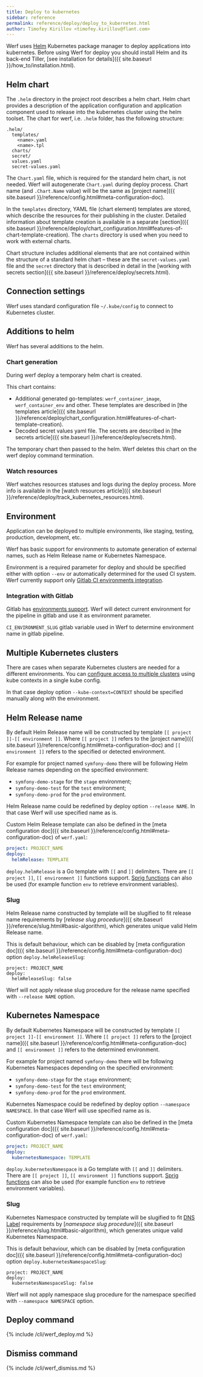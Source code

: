 ```yaml
---
title: Deploy to kubernetes
sidebar: reference
permalink: reference/deploy/deploy_to_kubernetes.html
author: Timofey Kirillov <timofey.kirillov@flant.com>
---
```


Werf uses [Helm](https://helm.sh/) Kubernetes package manager to deploy applications into kubernetes. Before using Werf for deploy you should install Helm and its back-end Tiller, [see installation for details]({{ site.baseurl }}/how_to/installation.html).

## Helm chart

The `.helm` directory in the project root describes a helm chart. Helm chart provides a description of the application configuration and application component used to release into the kubernetes cluster using the helm toolset. The chart for werf, i.e. `.helm` folder, has the following structure:

```
.helm/
  templates/
    <name>.yaml
    <name>.tpl
  charts/
  secret/
  values.yaml
  secret-values.yaml
```

The `Chart.yaml` file, which is required for the standard helm chart, is not needed. Werf will autogenerate `Chart.yaml` during deploy process. Chart name (and `.Chart.Name` value) will be the same as [project name]({{ site.baseurl }}/reference/config.html#meta-configuration-doc).

In the `templates` directory, YAML file (chart element) templates are stored, which describe the resources for their publishing in the cluster. Detailed information about template creation is available in a separate [section]({{ site.baseurl }}/reference/deploy/chart_configuration.html#features-of-chart-template-creation). The `charts` directory is used when you need to work with external charts.

Chart structure includes additional elements that are not contained within the structure of a standard helm chart – these are the `secret-values.yaml` file and the `secret` directory that is described in detail in the [working with secrets section]({{ site.baseurl }}/reference/deploy/secrets.html).

## Connection settings

Werf uses standard configuration file `~/.kube/config` to connect to Kubernetes cluster.

## Additions to helm

Werf has several additions to the helm.

### Chart generation

During werf deploy a temporary helm chart is created.

This chart contains:

* Additional generated go-templates: `werf_container_image`, `werf_container_env` and other. These templates are described in [the templates article]({{ site.baseurl }}/reference/deploy/chart_configuration.html#features-of-chart-template-creation).
* Decoded secret values yaml file. The secrets are described in [the secrets article]({{ site.baseurl }}/reference/deploy/secrets.html).

The temporary chart then passed to the helm. Werf deletes this chart on the werf deploy command termination.

### Watch resources

Werf watches resources statuses and logs during the deploy process. More info is available in the [watch resources article]({{ site.baseurl }}/reference/deploy/track_kubernetes_resources.html).

## Environment

Application can be deployed to multiple environments, like staging, testing, production, development, etc.

Werf has basic support for environments to automate generation of external names, such as Helm Release name or Kubernetes Namespace.

Environment is a required parameter for deploy and should be specified either with option `--env` or automatically determined for the used CI system. Werf currently support only [Gitlab CI environments integration](#integration-with-gitlab).

### Integration with Gitlab

Gitlab has [environments support](https://docs.gitlab.com/ce/ci/environments.html). Werf will detect current environment for the pipeline in gitlab and use it as environment parameter.

`CI_ENVIRONMENT_SLUG` gitlab variable used in Werf to determine environment name in gitlab pipeline.

## Multiple Kubernetes clusters

There are cases when separate Kubernetes clusters are needed for a different environments. You can [configure access to multiple clusters](https://kubernetes.io/docs/tasks/access-application-cluster/configure-access-multiple-clusters) using kube contexts in a single kube config.

In that case deploy option `--kube-context=CONTEXT` should be specified manually along with the environment.

## Helm Release name

By default Helm Release name will be constructed by template `[[ project ]]-[[ environment ]]`. Where `[[ project ]]` refers to the [project name]({{ site.baseurl }}/reference/config.html#meta-configuration-doc) and `[[ environment ]]` refers to the specified or detected environment.

For example for project named `symfony-demo` there will be following Helm Release names depending on the specified environment:
* `symfony-demo-stage` for the `stage` environment;
* `symfony-demo-test` for the `test` environment;
* `symfony-demo-prod` for the `prod` environment.

Helm Release name could be redefined by deploy option `--release NAME`. In that case Werf will use specified name as is.

Custom Helm Release template can also be defined in the [meta configuration doc]({{ site.baseurl }}/reference/config.html#meta-configuration-doc) of `werf.yaml`:

```yaml
project: PROJECT_NAME
deploy:
  helmRelease: TEMPLATE
```

`deploy.helmRelease` is a Go template with `[[` and `]]` delimiters. There are `[[ project ]]`, `[[ environment ]]` functions support. [Sprig functions](https://masterminds.github.io/sprig/) can also be used (for example function `env` to retrieve environment variables).

### Slug

Helm Release name constructed by template will be slugified to fit release name requirements by [*release slug procedure*]({{ site.baseurl }}/reference/slug.html#basic-algorithm), which generates unique valid Helm Release name.

This is default behaviour, which can be disabled by [meta configuration doc]({{ site.baseurl }}/reference/config.html#meta-configuration-doc) option `deploy.helmReleaseSlug`:

```
project: PROJECT_NAME
deploy:
  helmReleaseSlug: false
```

Werf will not apply release slug procedure for the release name specified with `--release NAME` option.

## Kubernetes Namespace

By default Kubernetes Namespace will be constructed by template `[[ project ]]-[[ environment ]]`. Where `[[ project ]]` refers to the [project name]({{ site.baseurl }}/reference/config.html#meta-configuration-doc) and `[[ environment ]]` refers to the determined environment.

For example for project named `symfony-demo` there will be following Kubernetes Namespaces depending on the specified environment:
* `symfony-demo-stage` for the `stage` environment;
* `symfony-demo-test` for the `test` environment;
* `symfony-demo-prod` for the `prod` environment.

Kubernetes Namespace could be redefined by deploy option `--namespace NAMESPACE`. In that case Werf will use specified name as is.

Custom Kubernetes Namespace template can also be defined in the [meta configuration doc]({{ site.baseurl }}/reference/config.html#meta-configuration-doc) of `werf.yaml`:

```yaml
project: PROJECT_NAME
deploy:
  kubernetesNamespace: TEMPLATE
```

`deploy.kubernetesNamespace` is a Go template with `[[` and `]]` delimiters. There are `[[ project ]]`, `[[ environment ]]` functions support. [Sprig functions](https://masterminds.github.io/sprig/) can also be used (for example function `env` to retrieve environment variables).

### Slug

Kubernetes Namespace constructed by template will be slugified to fit [DNS Label](https://www.ietf.org/rfc/rfc1035.txt) requirements by [*namespace slug procedure*]({{ site.baseurl }}/reference/slug.html#basic-algorithm), which generates unique valid Kubernetes Namespace.

This is default behaviour, which can be disabled by [meta configuration doc]({{ site.baseurl }}/reference/config.html#meta-configuration-doc) option `deploy.kubernetesNamespaceSlug`:

```
project: PROJECT_NAME
deploy:
  kubernetesNamespaceSlug: false
```

Werf will not apply namespace slug procedure for the namespace specified with `--namespace NAMESPACE` option.

## Deploy command

{% include /cli/werf_deploy.md %}

## Dismiss command

{% include /cli/werf_dismiss.md %}
